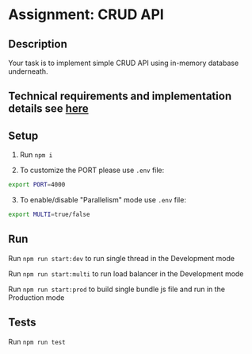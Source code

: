# Assignment: CRUD API

## Description

Your task is to implement simple CRUD API using in-memory database underneath.

## Technical requirements and implementation details see [here](https://github.com/AlreadyBored/nodejs-assignments/blob/main/assignments/crud-api/assignment.md)

## Setup

1. Run `npm i`

2. To customize the PORT please use `.env` file:

```bash
export PORT=4000
```

3. To enable/disable "Parallelism" mode use `.env` file:

```bash
export MULTI=true/false
```

## Run

Run `npm run start:dev` to run single thread in the Development mode

Run `npm run start:multi` to run load balancer in the Development mode

Run `npm run start:prod` to build single bundle js file and run in the Production mode

## Tests

Run `npm run test`
